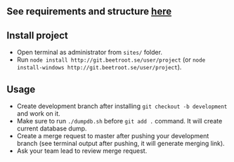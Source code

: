<h2>See requirements and structure <a href="http://git.beetroot.se/vromanenko/barebone-local-setup" target="_blank">here</a></h2>
<h2>Install project</h2>
<ul>
    <li>Open terminal as administrator from <code>sites/</code> folder.</li>
    <li>Run <code>node install http://git.beetroot.se/user/project</code> (or <code>node install-windows http://git.beetroot.se/user/project</code>).</li>
</ul>
<h2>Usage</h2>
<ul>
    <li>Create development branch after installing <code>git checkout -b development</code> and work on it.</li>
    <li>Make sure to run <code>./dumpdb.sh</code> before <code>git add .</code> command. It will create current database dump.</li>
    <li>Create a merge request to master after pushing your development branch (see terminal output after pushing, it will generate merging link).</li>
    <li>Ask your team lead to review merge request.</li>
</ul>